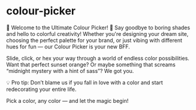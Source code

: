 # colour-picker
🎨 Welcome to the Ultimate Colour Picker! 🌈
Say goodbye to boring shades and hello to colorful creativity! Whether you're designing your dream site, choosing the perfect palette for your brand, or just vibing with different hues for fun — our Colour Picker is your new BFF.

Slide, click, or hex your way through a world of endless color possibilities. Want that perfect sunset orange? Or maybe something that screams “midnight mystery with a hint of sass”? We got you.

💡 Pro tip: Don’t blame us if you fall in love with a color and start redecorating your entire life.

Pick a color, any color — and let the magic begin!

